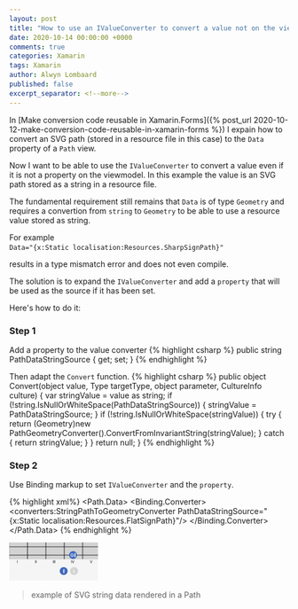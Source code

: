```yaml
---
layout: post
title: "How to use an IValueConverter to convert a value not on the view model"
date: 2020-10-14 00:00:00 +0000
comments: true
categories: Xamarin
tags: Xamarin
author: Alwyn Lombaard
published: false
excerpt_separator: <!--more-->
---
```


In [Make conversion code reusable in Xamarin.Forms]({% post_url 2020-10-12-make-conversion-code-reusable-in-xamarin-forms %}) I expain how to convert an SVG path (stored in a resource file in this case) to the `Data` property of a `Path` view. 

Now I want to be able to use the `IValueConverter` to convert a value even if it is not a property on the viewmodel. In this example the value is an SVG path stored as a string in a resource file.

<!--more-->

The fundamental requirement still remains that `Data` is of type `Geometry` and requires a convertion from `string` to `Geometry` to be able to use a resource value stored as string. 

For example  
`Data="{x:Static localisation:Resources.SharpSignPath}"`

results in a type mismatch error and does not even compile.

The solution is to expand the `IValueConverter` and add a `property` that will be used as the source if it has been set.

Here's how to do it:

### Step 1
Add a property to the value converter
{% highlight csharp %}
public string PathDataStringSource { get; set; }
{% endhighlight %}

Then adapt the `Convert` function.
{% highlight csharp %}
public object Convert(object value, Type targetType, object parameter, CultureInfo culture)
{
    var stringValue = value as string;
    if (!string.IsNullOrWhiteSpace(PathDataStringSource))
    {
        stringValue = PathDataStringSource;
    }
    if (!string.IsNullOrWhiteSpace(stringValue))
    {
        try
        {
            return (Geometry)new PathGeometryConverter().ConvertFromInvariantString(stringValue);
        }
        catch
        {
            return stringValue;
        }
    }
    return null;
}
{% endhighlight %}

### Step 2
Use Binding markup to set `IValueConverter` and the `property`.

{% highlight xml%}
<Path x:Name="FlatSign"
    Stroke="White"
    Fill="White"
    Aspect="Uniform"
    StrokeThickness="1">
    <Path.Data>
        <Binding>
            <Binding.Converter>
                <converters:StringPathToGeometryConverter
                    PathDataStringSource="{x:Static localisation:Resources.FlatSignPath}"/>
            </Binding.Converter>
        </Binding>
    </Path.Data>
</Path>
{% endhighlight %}


<a href="/images/sharpsign.png" target="_blank"><img src="/images/sharpsign.png" alt="Step 1" width="160"/></a>
>example of SVG string data rendered in a Path